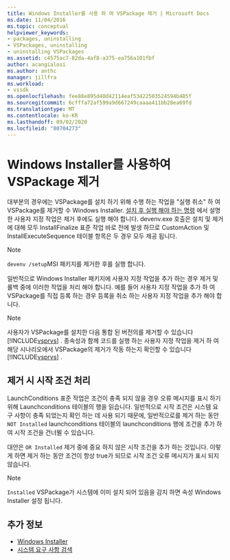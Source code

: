 ```yaml
---
title: Windows Installer를 사용 하 여 VSPackage 제거 | Microsoft Docs
ms.date: 11/04/2016
ms.topic: conceptual
helpviewer_keywords:
- packages, uninstalling
- VSPackages, uninstalling
- uninstalling VSPackages
ms.assetid: c4575ac7-82da-4af8-a375-ea756a101fbf
author: acangialosi
ms.author: anthc
manager: jillfra
ms.workload:
- vssdk
ms.openlocfilehash: fee88e895d40d42114eaf53422503524594b485f
ms.sourcegitcommit: 6cfffa72af599a9d667249caaaa411bb28ea69fd
ms.translationtype: MT
ms.contentlocale: ko-KR
ms.lasthandoff: 09/02/2020
ms.locfileid: "80704273"
---
```

# <a name="uninstalling-a-vspackage-with-windows-installer"></a>Windows Installer를 사용하여 VSPackage 제거
대부분의 경우에는 VSPackage를 설치 하기 위해 수행 하는 작업을 "실행 취소" 하 여 VSPackage를 제거할 수 Windows Installer. [설치 후 실행 해야 하는 명령](../../extensibility/internals/commands-that-must-be-run-after-installation.md) 에서 설명한 사용자 지정 작업은 제거 후에도 실행 해야 합니다. devenv.exe 호출은 설치 및 제거에 대해 모두 InstallFinalize 표준 작업 바로 전에 발생 하므로 CustomAction 및 InstallExecuteSequence 테이블 항목은 두 경우 모두 제공 됩니다.

> [!NOTE]
> `devenv /setup`MSI 패키지를 제거한 후를 실행 합니다.

 일반적으로 Windows Installer 패키지에 사용자 지정 작업을 추가 하는 경우 제거 및 롤백 중에 이러한 작업을 처리 해야 합니다. 예를 들어 사용자 지정 작업을 추가 하 여 VSPackage를 직접 등록 하는 경우 등록을 취소 하는 사용자 지정 작업을 추가 해야 합니다.

> [!NOTE]
> 사용자가 VSPackage를 설치한 다음 통합 된 버전의를 제거할 수 있습니다 [!INCLUDE[vsprvs](../../code-quality/includes/vsprvs_md.md)] . 종속성과 함께 코드를 실행 하는 사용자 지정 작업을 제거 하 여 해당 시나리오에서 VSPackage의 제거가 작동 하는지 확인할 수 있습니다 [!INCLUDE[vsprvs](../../code-quality/includes/vsprvs_md.md)] .

## <a name="handling-launch-conditions-at-uninstall-time"></a>제거 시 시작 조건 처리
 LaunchConditions 표준 작업은 조건이 충족 되지 않을 경우 오류 메시지를 표시 하기 위해 Launchconditions 테이블의 행을 읽습니다. 일반적으로 시작 조건은 시스템 요구 사항이 충족 되었는지 확인 하는 데 사용 되기 때문에, 일반적으로를 제거 하는 동안 `NOT Installed` launchconditions 테이블의 launchconditions 행에 조건을 추가 하 여 시작 조건을 건너뛸 수 있습니다.

 대안은 `OR Installed` 제거 중에 중요 하지 않은 시작 조건을 추가 하는 것입니다. 이렇게 하면 제거 하는 동안 조건이 항상 true가 되므로 시작 조건 오류 메시지가 표시 되지 않습니다.

> [!NOTE]
> `Installed` VSPackage가 시스템에 이미 설치 되어 있음을 감지 하면 속성 Windows Installer 설정 됩니다.

## <a name="see-also"></a>추가 정보
- [Windows Installer](https://msdn.microsoft.com/library/187d8965-c79d-4ecb-8689-10930fa8b3b5)
- [시스템 요구 사항 검색](../../extensibility/internals/detecting-system-requirements.md)
